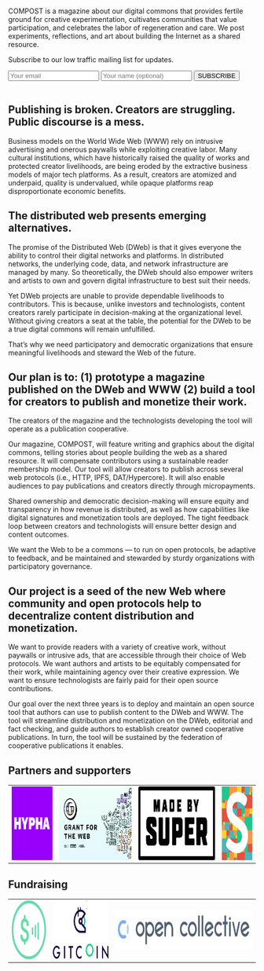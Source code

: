 ---
---

<br />

<div class="lede">
  <p> COMPOST is a magazine about our digital commons that provides fertile ground for creative experimentation, cultivates communities that value participation, and celebrates the labor of regeneration and care. We post experiments, reflections, and art about building the Internet as a shared resource.
  </p>

<p>
  Subscribe to our low traffic mailing list for updates.
</p>
</div>

<form style="line-height:1;" method="post" action="https://lists.hypha.coop/cgi-bin/mailman/subscribe/compost">
  <input type="email" name="email" value="" placeholder="Your email">
  <input type="text" name="fullname" value="" placeholder="Your name (optional)">
  <input type="hidden" name="digest" value="1">
  <input type="submit" name="email-button" value="SUBSCRIBE">
</form>

<div style="clear:both;"></div>

<div class="scroll-below">
<a href="#publishing-is-broken-creators-are-struggling-public-discourse-is-a-mess"><i class="fas fa-chevron-down"></i></a>
</div>

<br />

## Publishing is broken. Creators are struggling. Public discourse is a mess.

Business models on the World Wide Web (WWW) rely on intrusive advertising and onerous paywalls while exploiting creative labor. Many cultural institutions, which have historically raised the quality of works and protected creator livelihoods, are being eroded by the extractive business models of major tech platforms. As a result, creators are atomized and underpaid, quality is undervalued, while opaque platforms reap disproportionate economic benefits.

## The distributed web presents emerging alternatives.

The promise of the Distributed Web (DWeb) is that it gives everyone the ability to control their digital networks and platforms. In distributed networks, the underlying code, data, and network infrastructure are managed by many. So theoretically, the DWeb should also empower writers and artists to own and govern digital infrastructure to best suit their needs.

Yet DWeb projects are unable to provide dependable livelihoods to contributors. This is because, unlike investors and technologists, content creators rarely participate in decision-making at the organizational level. Without giving creators a seat at the table, the potential for the DWeb to be a true digital commons will remain unfulfilled.

That’s why we need participatory and democratic organizations that ensure meaningful livelihoods and steward the Web of the future.

## Our plan is to: (1) prototype a magazine published on the DWeb and WWW (2) build a tool for creators to publish and monetize their work.

The creators of the magazine and the technologists developing the tool will operate as a publication cooperative.

Our magazine, COMPOST, will feature writing and graphics about the digital commons, telling stories about people building the web as a shared resource. It will compensate contributors using a sustainable reader membership model. Our tool will allow creators to publish across several web protocols (i.e., HTTP, IPFS, DAT/Hypercore). It will also enable audiences to pay publications and creators directly through micropayments.

Shared ownership and democratic decision-making will ensure equity and transparency in how revenue is distributed, as well as how capabilities like digital signatures and monetization tools are deployed. The tight feedback loop between creators and technologists will ensure better design and content outcomes.

We want the Web to be a commons — to run on open protocols, be adaptive to feedback, and be maintained and stewarded by sturdy organizations with participatory governance.

## Our project is a seed of the new Web where community and open protocols help to decentralize content distribution and monetization.

We want to provide readers with a variety of creative work, without paywalls or intrusive ads, that are accessible through their choice of Web protocols. We want authors and artists to be equitably compensated for their work, while maintaining agency over their creative expression. We want to ensure technologists are fairly paid for their open source contributions.

Our goal over the next three years is to deploy and maintain an open source tool that authors can use to publish content to the DWeb and WWW. The tool will streamline distribution and monetization on the DWeb, editorial and fact checking, and guide authors to establish creator owned cooperative publications. In turn, the tool will be sustained by the federation of cooperative publications it enables.

## Partners and supporters

<table>
  <tr>
    <td><img src="/img/logos/logo-hypha.png" height="150px" /></td>
    <td><img src="/img/logos/logo-gftw.png" height="150px" /></td>
    <td><img src="/img/logos/logo-madebysuper.png" height="150px" /></td>
    <td><img src="/img/logos/logo-simplysecure.png" height="150px" /></td>
  </tr>
</table>

## Fundraising

<table>
  <tr>
    <td><img src="/img/logos/logo-webmonetization.png" height="120px" /></td>
    <td><img src="/img/logos/logo-gitcoin.png" height="120px" /></td>
    <td><img src="/img/logos/logo-opencollective.png" height="80px" /></td>
  </tr>
</table>
